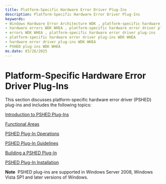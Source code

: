 ```yaml
---
title: Platform-Specific Hardware Error Driver Plug-Ins
description: Platform-Specific Hardware Error Driver Plug-Ins
keywords:
- Windows Hardware Error Architecture WDK , platform-specific hardware error driver plug-ins
- hardware errors WDK WHEA , platform-specific hardware error driver plug-ins
- errors WDK WHEA , platform-specific hardware error driver plug-ins
- platform-specific hardware error driver plug-ins WDK WHEA
- hardware error driver plug-ins WDK WHEA
- PSHED plug-ins WDK WHEA
ms.date: 03/26/2025
---
```


# Platform-Specific Hardware Error Driver Plug-Ins


This section discusses platform-specific hardware error driver (PSHED) plug-ins and includes the following topics:

[Introduction to PSHED Plug-Ins](introduction-to-pshed-plug-ins.md)

[Functional Areas](functional-areas.md)

[PSHED Plug-In Operations](pshed-plug-in-operations.md)

[PSHED Plug-In Guidelines](pshed-plug-in-guidelines.md)

[Building a PSHED Plug-In](building-a-pshed-plug-in.md)

[PSHED Plug-In Installation](pshed-plug-in-installation.md)

**Note**  PSHED plug-ins are supported in Windows Server 2008, Windows Vista SP1 and later versions of Windows.

 

 

 




